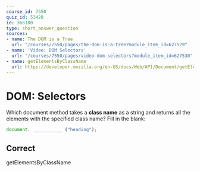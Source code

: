 ```yaml
---
course_id: 7550
quiz_id: 53428
id: 366180
type: short_answer_question
sources:
- name: The DOM is a Tree
  url: "/courses/7550/pages/the-dom-is-a-tree?module_item_id=627529"
- name: 'Video: DOM Selectors'
  url: "/courses/7550/pages/video-dom-selectors?module_item_id=627530"
- name: getElementsByClassName
  url: https://developer.mozilla.org/en-US/docs/Web/API/Document/getElementsByClassName
---
```


# DOM: Selectors

Which document method takes a **class name** as a string and returns all the
elements with the specified class name? Fill in the blank:

```javascript
document. ___________ ("heading");
```

## Correct

getElementsByClassName
